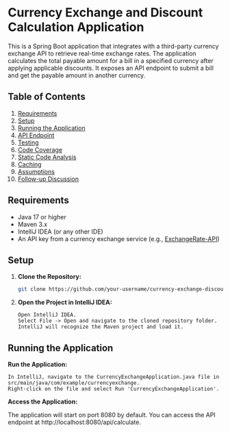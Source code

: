# Currency Exchange and Discount Calculation Application

This is a Spring Boot application that integrates with a third-party currency exchange API to retrieve real-time
exchange rates. The application calculates the total payable amount for a bill in a specified currency after applying
applicable discounts. It exposes an API endpoint to submit a bill and get the payable amount in another currency.

## Table of Contents

1. [Requirements](#requirements)
2. [Setup](#setup)
3. [Running the Application](#running-the-application)
4. [API Endpoint](#api-endpoint)
5. [Testing](#testing)
6. [Code Coverage](#code-coverage)
7. [Static Code Analysis](#static-code-analysis)
8. [Caching](#caching)
9. [Assumptions](#assumptions)
10. [Follow-up Discussion](#follow-up-discussion)

## Requirements

- Java 17 or higher
- Maven 3.x
- IntelliJ IDEA (or any other IDE)
- An API key from a currency exchange service (e.g., [ExchangeRate-API](https://www.exchangerate-api.com/))

## Setup

1. **Clone the Repository:**
   ```bash
   git clone https://github.com/your-username/currency-exchange-discount-calculation.git

2. **Open the Project in IntelliJ IDEA:**
   ```
   Open IntelliJ IDEA.
   Select File -> Open and navigate to the cloned repository folder.
   IntelliJ will recognize the Maven project and load it.

## Running the Application
**Run the Application:**
   ```
   In IntelliJ, navigate to the CurrencyExchangeApplication.java file in src/main/java/com/example/currencyexchange.
   Right-click on the file and select Run 'CurrencyExchangeApplication'.
   
   ```

**Access the Application:**

The application will start on port 8080 by default.
You can access the API endpoint at http://localhost:8080/api/calculate.